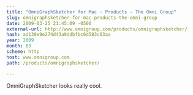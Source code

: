 ```yaml
---
title: "OmniGraphSketcher for Mac - Products - The Omni Group"
slug: omnigraphsketcher-for-mac-products-the-omni-group
date: 2009-03-25 21:45:09 -0500
external-url: http://www.omnigroup.com/products/omnigraphsketcher/
hash: ad130e9e274d43a9ddbfbc6d583c63aa
year: 2009
month: 03
scheme: http
host: www.omnigroup.com
path: /products/omnigraphsketcher/

---
```


OmniGraphSketcher looks really cool. 
